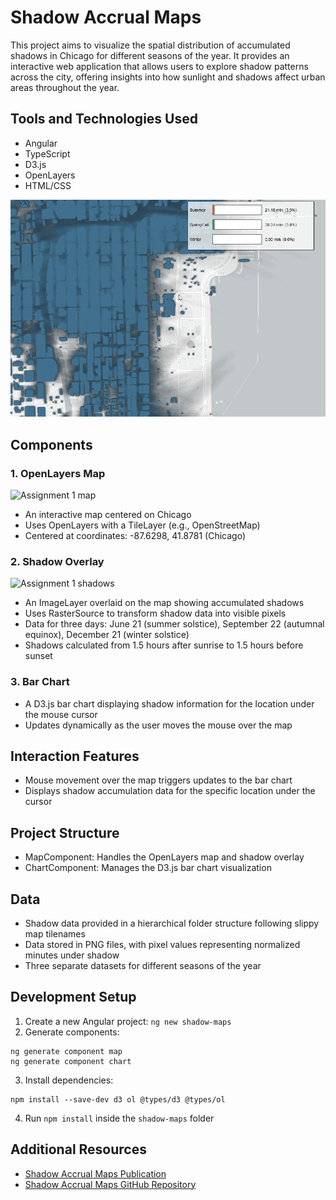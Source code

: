 # Shadow Accrual Maps

This project aims to visualize the spatial distribution of accumulated shadows in Chicago for different seasons of the year. It provides an interactive web application that allows users to explore shadow patterns across the city, offering insights into how sunlight and shadows affect urban areas throughout the year.

## Tools and Technologies Used
- Angular
- TypeScript
- D3.js
- OpenLayers
- HTML/CSS

![Assignment 1 Chicago animation](chicago.gif)

## Components

### 1. OpenLayers Map
![Assignment 1 map](https://raw.githubusercontent.com/uic-big-data/fall-2021-assignment-1/main/map.png)
- An interactive map centered on Chicago
- Uses OpenLayers with a TileLayer (e.g., OpenStreetMap)
- Centered at coordinates: -87.6298, 41.8781 (Chicago)

### 2. Shadow Overlay
![Assignment 1 shadows](https://raw.githubusercontent.com/uic-big-data/fall-2021-assignment-1/main/shadows.png)
- An ImageLayer overlaid on the map showing accumulated shadows
- Uses RasterSource to transform shadow data into visible pixels
- Data for three days: June 21 (summer solstice), September 22 (autumnal equinox), December 21 (winter solstice)
- Shadows calculated from 1.5 hours after sunrise to 1.5 hours before sunset

### 3. Bar Chart
- A D3.js bar chart displaying shadow information for the location under the mouse cursor
- Updates dynamically as the user moves the mouse over the map

## Interaction Features
- Mouse movement over the map triggers updates to the bar chart
- Displays shadow accumulation data for the specific location under the cursor

## Project Structure
- MapComponent: Handles the OpenLayers map and shadow overlay
- ChartComponent: Manages the D3.js bar chart visualization

## Data
- Shadow data provided in a hierarchical folder structure following slippy map tilenames
- Data stored in PNG files, with pixel values representing normalized minutes under shadow
- Three separate datasets for different seasons of the year

## Development Setup
1. Create a new Angular project: `ng new shadow-maps`
2. Generate components:
```
ng generate component map
ng generate component chart
```
3. Install dependencies:
```
npm install --save-dev d3 ol @types/d3 @types/ol
```
4. Run `npm install` inside the `shadow-maps` folder

## Additional Resources
- [Shadow Accrual Maps Publication](https://fmiranda.me/publications/shadow-accrual-maps/)
- [Shadow Accrual Maps GitHub Repository](https://github.com/VIDA-NYU/shadow-accrual-maps/)
